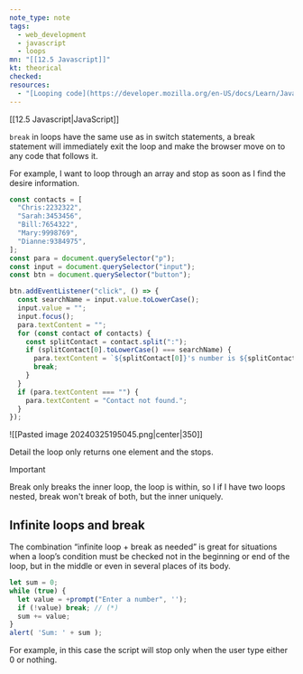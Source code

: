 ```yaml
---
note_type: note
tags:
  - web_development
  - javascript
  - loops
mn: "[[12.5 Javascript]]"
kt: theorical
checked: 
resources:
  - "[Looping code](https://developer.mozilla.org/en-US/docs/Learn/JavaScript/Building_blocks/Looping_code)"
---
```

[[12.5 Javascript|JavaScript]]

`break` in loops have the same use as in switch statements, a break statement will immediately exit the loop and make the browser move on to any code that follows it.

For example, I want to loop through an array and stop as soon as I find the desire information.

```javascript
const contacts = [
  "Chris:2232322",
  "Sarah:3453456",
  "Bill:7654322",
  "Mary:9998769",
  "Dianne:9384975",
];
const para = document.querySelector("p");
const input = document.querySelector("input");
const btn = document.querySelector("button");

btn.addEventListener("click", () => {
  const searchName = input.value.toLowerCase();
  input.value = "";
  input.focus();
  para.textContent = "";
  for (const contact of contacts) {
    const splitContact = contact.split(":");
    if (splitContact[0].toLowerCase() === searchName) {
      para.textContent = `${splitContact[0]}'s number is ${splitContact[1]}.`;
      break;
    }
  }
  if (para.textContent === "") {
    para.textContent = "Contact not found.";
  }
});
```

![[Pasted image 20240325195045.png|center|350]]

Detail the loop only returns one element and the stops. 

>[!important]
>Break only breaks the inner loop, the loop is within, so I if I have two loops nested, break won't break of both, but the inner uniquely. 
## Infinite loops and break
The combination “infinite loop + break as needed” is great for situations when a loop’s condition must be checked not in the beginning or end of the loop, but in the middle or even in several places of its body.

```javascript
let sum = 0;
while (true) {
  let value = +prompt("Enter a number", '');
  if (!value) break; // (*)
  sum += value;
}
alert( 'Sum: ' + sum );
```

For example, in this case the script will stop only when the user type either 0 or nothing. 